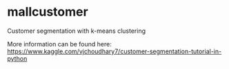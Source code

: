 # mallcustomer
Customer segmentation with k-means clustering

More information can be found here:
https://www.kaggle.com/vjchoudhary7/customer-segmentation-tutorial-in-python
